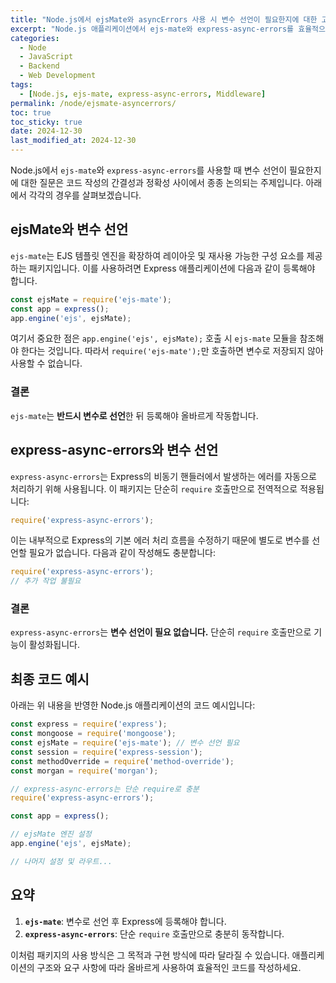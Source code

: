 ```yaml
---
title: "Node.js에서 ejsMate와 asyncErrors 사용 시 변수 선언이 필요한지에 대한 고찰"
excerpt: "Node.js 애플리케이션에서 ejs-mate와 express-async-errors를 효율적으로 사용하는 방법에 대해 알아봅니다. 변수 선언이 꼭 필요한지, 사용 방식에 따라 달라지는 이유를 설명합니다."
categories:
  - Node
  - JavaScript
  - Backend
  - Web Development
tags:
  - [Node.js, ejs-mate, express-async-errors, Middleware]
permalink: /node/ejsmate-asyncerrors/
toc: true
toc_sticky: true
date: 2024-12-30
last_modified_at: 2024-12-30
---
```


Node.js에서 `ejs-mate`와 `express-async-errors`를 사용할 때 변수 선언이 필요한지에 대한 질문은 코드 작성의 간결성과 정확성 사이에서 종종 논의되는 주제입니다. 아래에서 각각의 경우를 살펴보겠습니다.

## ejsMate와 변수 선언

`ejs-mate`는 EJS 템플릿 엔진을 확장하여 레이아웃 및 재사용 가능한 구성 요소를 제공하는 패키지입니다. 이를 사용하려면 Express 애플리케이션에 다음과 같이 등록해야 합니다.

```javascript
const ejsMate = require('ejs-mate');
const app = express();
app.engine('ejs', ejsMate);
```

여기서 중요한 점은 `app.engine('ejs', ejsMate);` 호출 시 `ejs-mate` 모듈을 참조해야 한다는 것입니다. 따라서 `require('ejs-mate');`만 호출하면 변수로 저장되지 않아 사용할 수 없습니다.

### 결론
`ejs-mate`는 **반드시 변수로 선언**한 뒤 등록해야 올바르게 작동합니다.

## express-async-errors와 변수 선언

`express-async-errors`는 Express의 비동기 핸들러에서 발생하는 에러를 자동으로 처리하기 위해 사용됩니다. 이 패키지는 단순히 `require` 호출만으로 전역적으로 적용됩니다:

```javascript
require('express-async-errors');
```

이는 내부적으로 Express의 기본 에러 처리 흐름을 수정하기 때문에 별도로 변수를 선언할 필요가 없습니다. 다음과 같이 작성해도 충분합니다:

```javascript
require('express-async-errors');
// 추가 작업 불필요
```

### 결론
`express-async-errors`는 **변수 선언이 필요 없습니다.** 단순히 `require` 호출만으로 기능이 활성화됩니다.

## 최종 코드 예시

아래는 위 내용을 반영한 Node.js 애플리케이션의 코드 예시입니다:

```javascript
const express = require('express');
const mongoose = require('mongoose');
const ejsMate = require('ejs-mate'); // 변수 선언 필요
const session = require('express-session');
const methodOverride = require('method-override');
const morgan = require('morgan');

// express-async-errors는 단순 require로 충분
require('express-async-errors');

const app = express();

// ejsMate 엔진 설정
app.engine('ejs', ejsMate);

// 나머지 설정 및 라우트...
```

## 요약
1. **`ejs-mate`**: 변수로 선언 후 Express에 등록해야 합니다.
2. **`express-async-errors`**: 단순 `require` 호출만으로 충분히 동작합니다.

이처럼 패키지의 사용 방식은 그 목적과 구현 방식에 따라 달라질 수 있습니다. 애플리케이션의 구조와 요구 사항에 따라 올바르게 사용하여 효율적인 코드를 작성하세요.

